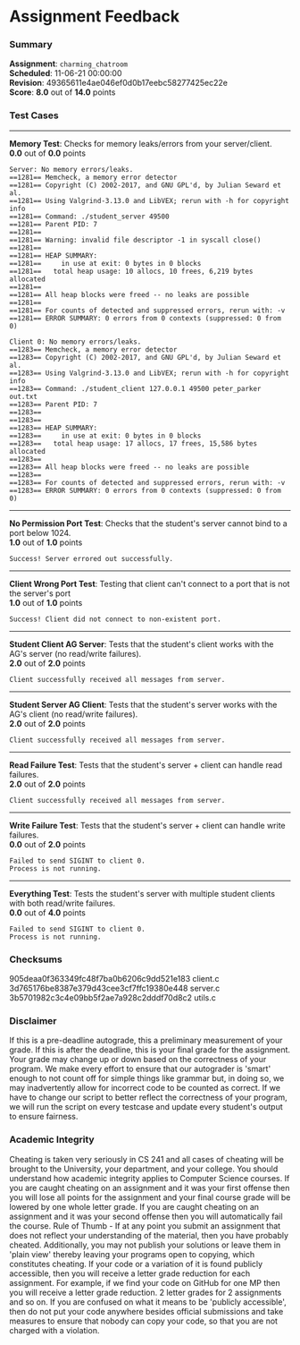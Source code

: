 # Assignment Feedback

### Summary

**Assignment**: `charming_chatroom`  
**Scheduled**: 11-06-21 00:00:00  
**Revision**: 49365611e4ae046ef0d0b17eebc58277425ec22e  
**Score**: **8.0** out of **14.0** points

### Test Cases
---

**Memory Test**: Checks for memory leaks/errors from your server/client.  
**0.0** out of **0.0** points
```
Server: No memory errors/leaks.
==1281== Memcheck, a memory error detector
==1281== Copyright (C) 2002-2017, and GNU GPL'd, by Julian Seward et al.
==1281== Using Valgrind-3.13.0 and LibVEX; rerun with -h for copyright info
==1281== Command: ./student_server 49500
==1281== Parent PID: 7
==1281== 
==1281== Warning: invalid file descriptor -1 in syscall close()
==1281== 
==1281== HEAP SUMMARY:
==1281==     in use at exit: 0 bytes in 0 blocks
==1281==   total heap usage: 10 allocs, 10 frees, 6,219 bytes allocated
==1281== 
==1281== All heap blocks were freed -- no leaks are possible
==1281== 
==1281== For counts of detected and suppressed errors, rerun with: -v
==1281== ERROR SUMMARY: 0 errors from 0 contexts (suppressed: 0 from 0)

Client 0: No memory errors/leaks.
==1283== Memcheck, a memory error detector
==1283== Copyright (C) 2002-2017, and GNU GPL'd, by Julian Seward et al.
==1283== Using Valgrind-3.13.0 and LibVEX; rerun with -h for copyright info
==1283== Command: ./student_client 127.0.0.1 49500 peter_parker out.txt
==1283== Parent PID: 7
==1283== 
==1283== 
==1283== HEAP SUMMARY:
==1283==     in use at exit: 0 bytes in 0 blocks
==1283==   total heap usage: 17 allocs, 17 frees, 15,586 bytes allocated
==1283== 
==1283== All heap blocks were freed -- no leaks are possible
==1283== 
==1283== For counts of detected and suppressed errors, rerun with: -v
==1283== ERROR SUMMARY: 0 errors from 0 contexts (suppressed: 0 from 0)
```
---

**No Permission Port Test**: Checks that the student's server cannot bind to a port below 1024.  
**1.0** out of **1.0** points
```
Success! Server errored out successfully.
```
---

**Client Wrong Port Test**: Testing that client can't connect to a port that is not the server's port  
**1.0** out of **1.0** points
```
Success! Client did not connect to non-existent port.
```
---

**Student Client AG Server**: Tests that the student's client works with the AG's server (no read/write failures).  
**2.0** out of **2.0** points
```
Client successfully received all messages from server.
```
---

**Student Server AG Client**: Tests that the student's server works with the AG's client (no read/write failures).  
**2.0** out of **2.0** points
```
Client successfully received all messages from server.
```
---

**Read Failure Test**: Tests that the student's server + client can handle read failures.  
**2.0** out of **2.0** points
```
Client successfully received all messages from server.
```
---

**Write Failure Test**: Tests that the student's server + client can handle write failures.  
**0.0** out of **2.0** points
```
Failed to send SIGINT to client 0.
Process is not running.
```
---

**Everything Test**: Tests the student's server with multiple student clients with both read/write failures.  
**0.0** out of **4.0** points
```
Failed to send SIGINT to client 0.
Process is not running.
```
### Checksums

905deaa0f363349fc48f7ba0b6206c9dd521e183 client.c  
3d765176be8387e379d43cee3cf7ffc19380e448 server.c  
3b5701982c3c4e09bb5f2ae7a928c2dddf70d8c2 utils.c


### Disclaimer
If this is a pre-deadline autograde, this a preliminary measurement of your grade.
If this is after the deadline, this is your final grade for the assignment.
Your grade may change up or down based on the correctness of your program.
We make every effort to ensure that our autograder is 'smart' enough to not count off
for simple things like grammar but, in doing so, we may inadvertently allow for
incorrect code to be counted as correct.
If we have to change our script to better reflect the correctness of your program,
we will run the script on every testcase and update every student's output to ensure fairness.



### Academic Integrity
Cheating is taken very seriously in CS 241 and all cases of cheating will be brought to the University, your department, and your college.
You should understand how academic integrity applies to Computer Science courses.
If you are caught cheating on an assignment and it was your first offense then you will lose all points for the assignment and your final course
grade will be lowered by one whole letter grade. If you are caught cheating on an assignment and it was your second offense then you will automatically fail the course.
Rule of Thumb - If at any point you submit an assignment that does not reflect your understanding of the material, then you have probably cheated.
Additionally, you may not publish your solutions or leave them in 'plain view' thereby leaving your programs open to copying, which constitutes cheating.
If your code or a variation of it is found publicly accessible, then you will receive a letter grade reduction for each assignment.
For example, if we find your code on GitHub for one MP then you will receive a letter grade reduction. 2 letter grades for 2 assignments and so on.
If you are confused on what it means to be 'publicly accessible', then do not put your code anywhere besides official submissions and take measures
to ensure that nobody can copy your code, so that you are not charged with a violation.


